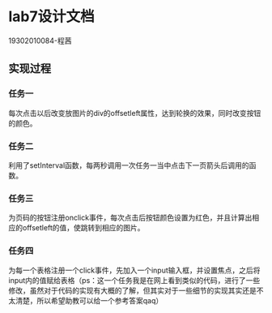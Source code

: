 # lab7设计文档
19302010084-程茜
## 实现过程
### 任务一
每次点击以后改变放图片的div的offsetleft属性，达到轮换的效果，同时改变按钮的颜色。
### 任务二
利用了setInterval函数，每两秒调用一次任务一当中点击下一页箭头后调用的函数。
### 任务三
为页码的按钮注册onclick事件，每次点击后按钮颜色设置为红色，并且计算出相应的offsetleft的值，使跳转到相应的图片。
### 任务四
为每一个表格注册一个click事件，先加入一个input输入框，并设置焦点，之后将input内的值赋给表格（ps：这一个任务我是在网上看到类似的代码，进行了一些修改，虽然对于代码的实现有大概的了解，但其实对于一些细节的实现其实还是不太清楚，所以希望助教可以给一个参考答案qaq）